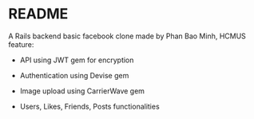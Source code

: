 # README

A Rails backend basic facebook clone made by Phan Bao Minh, HCMUS feature: 
  + API using JWT gem for encryption
  
  + Authentication using Devise gem
  
  + Image upload using CarrierWave gem 
  
  + Users, Likes, Friends, Posts functionalities
